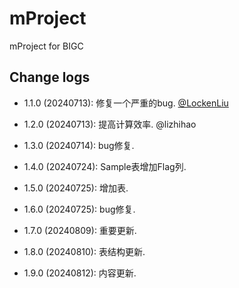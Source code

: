 # mProject

mProject for BIGC

## Change logs

* 1.1.0 (20240713): 修复一个严重的bug. [@LockenLiu](https://github.com/LockenLiu)

* 1.2.0 (20240713): 提高计算效率. @lizhihao

* 1.3.0 (20240714): bug修复.

* 1.4.0 (20240724): Sample表增加Flag列.

* 1.5.0 (20240725): 增加表.

* 1.6.0 (20240725): bug修复.

* 1.7.0 (20240809): 重要更新.

* 1.8.0 (20240810): 表结构更新.

* 1.9.0 (20240812): 内容更新.
